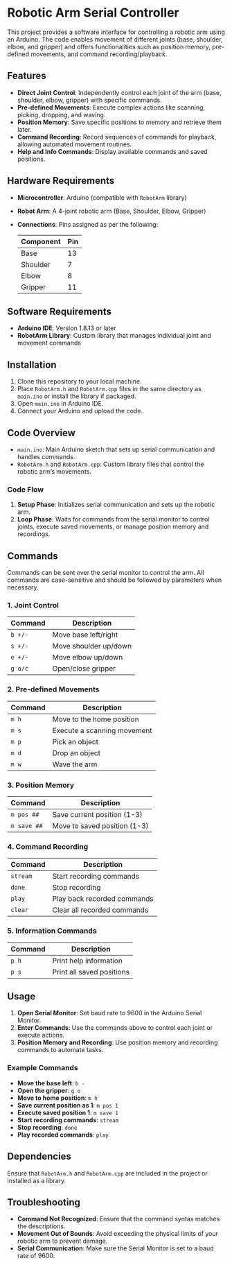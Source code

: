 # Robotic Arm Serial Controller

This project provides a software interface for controlling a robotic arm using an Arduino. The code enables movement of different joints (base, shoulder, elbow, and gripper) and offers functionalities such as position memory, pre-defined movements, and command recording/playback.

## Features

- **Direct Joint Control**: Independently control each joint of the arm (base, shoulder, elbow, gripper) with specific commands.
- **Pre-defined Movements**: Execute complex actions like scanning, picking, dropping, and waving.
- **Position Memory**: Save specific positions to memory and retrieve them later.
- **Command Recording**: Record sequences of commands for playback, allowing automated movement routines.
- **Help and Info Commands**: Display available commands and saved positions.

## Hardware Requirements

- **Microcontroller**: Arduino (compatible with `RobotArm` library)
- **Robot Arm**: A 4-joint robotic arm (Base, Shoulder, Elbow, Gripper)
- **Connections**: Pins assigned as per the following:

  | Component  | Pin  |
  |------------|------|
  | Base       | 13   |
  | Shoulder   | 7    |
  | Elbow      | 8    |
  | Gripper    | 11   |

## Software Requirements

- **Arduino IDE**: Version 1.8.13 or later
- **RobotArm Library**: Custom library that manages individual joint and movement commands

## Installation

1. Clone this repository to your local machine.
2. Place `RobotArm.h` and `RobotArm.cpp` files in the same directory as `main.ino` or install the library if packaged.
3. Open `main.ino` in Arduino IDE.
4. Connect your Arduino and upload the code.

## Code Overview

- `main.ino`: Main Arduino sketch that sets up serial communication and handles commands.
- `RobotArm.h` and `RobotArm.cpp`: Custom library files that control the robotic arm’s movements.

### Code Flow

1. **Setup Phase**: Initializes serial communication and sets up the robotic arm.
2. **Loop Phase**: Waits for commands from the serial monitor to control joints, execute saved movements, or manage position memory and recordings.

## Commands

Commands can be sent over the serial monitor to control the arm. All commands are case-sensitive and should be followed by parameters when necessary.

### 1. Joint Control

| Command | Description               |
|---------|---------------------------|
| `b +/-` | Move base left/right      |
| `s +/-` | Move shoulder up/down     |
| `e +/-` | Move elbow up/down        |
| `g o/c` | Open/close gripper        |

### 2. Pre-defined Movements

| Command | Description                   |
|---------|-------------------------------|
| `m h`   | Move to the home position     |
| `m s`   | Execute a scanning movement   |
| `m p`   | Pick an object                |
| `m d`   | Drop an object                |
| `m w`   | Wave the arm                  |

### 3. Position Memory

| Command         | Description                       |
|-----------------|-----------------------------------|
| `m pos ##`      | Save current position (1-3)      |
| `m save ##`     | Move to saved position (1-3)     |

### 4. Command Recording

| Command   | Description                       |
|-----------|-----------------------------------|
| `stream`  | Start recording commands          |
| `done`    | Stop recording                    |
| `play`    | Play back recorded commands       |
| `clear`   | Clear all recorded commands       |

### 5. Information Commands

| Command | Description                      |
|---------|----------------------------------|
| `p h`   | Print help information           |
| `p s`   | Print all saved positions        |

## Usage

1. **Open Serial Monitor**: Set baud rate to 9600 in the Arduino Serial Monitor.
2. **Enter Commands**: Use the commands above to control each joint or execute actions.
3. **Position Memory and Recording**: Use position memory and recording commands to automate tasks.

### Example Commands

- **Move the base left**: `b -`
- **Open the gripper**: `g o`
- **Move to home position**: `m h`
- **Save current position as 1**: `m pos 1`
- **Execute saved position 1**: `m save 1`
- **Start recording commands**: `stream`
- **Stop recording**: `done`
- **Play recorded commands**: `play`

## Dependencies

Ensure that `RobotArm.h` and `RobotArm.cpp` are included in the project or installed as a library.

## Troubleshooting

- **Command Not Recognized**: Ensure that the command syntax matches the descriptions.
- **Movement Out of Bounds**: Avoid exceeding the physical limits of your robotic arm to prevent damage.
- **Serial Communication**: Make sure the Serial Monitor is set to a baud rate of 9600.
